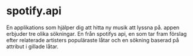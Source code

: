 # spotify.api

En applikations som hjälper dig att hitta ny musik att lyssna på. appen erbjuder tre olika sökningar. En från spotifys api, en som tar fram
förslag efter relaterade artisters populäraste låtar och en sökning baserad på attribut i gillade låtar. 


